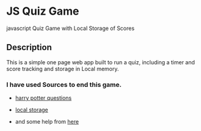 # JS Quiz Game
javascript Quiz Game with Local Storage of Scores

## Description 

This is a simple one page web app built to run a quiz, including a timer and score tracking and storage in Local memory.

### I have used Sources to end this game.
  * [harry potter questions](https://www.nottinghampost.com/whats-on/whats-on-news/50-harry-potter-quiz-questions-4153972)

  * [local storage](https://www.w3schools.com/jsref/prop_win_localstorage.asp)
  * and some help from [here](https://www.sitepoint.com/simple-javascript-quiz/)


